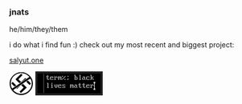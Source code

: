 ### jnats

he/him/they/them

i do what i find fun :) check out my most recent and biggest project:

[salyut.one](https://salyut.one)


[![](npfo.png)](https://www.youtube.com/watch?v=-MkRuV0aCcI) [![](blm.png)](https://blacklivesmatter.com)
